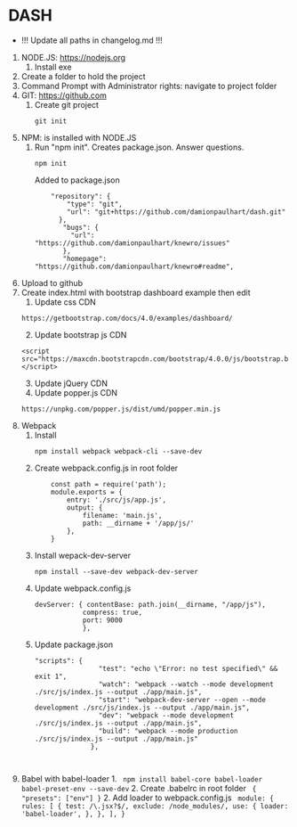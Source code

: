 # DASH
 * !!! Update all paths in changelog.md !!!

1. NODE.JS: https://nodejs.org
    1. Install exe
2. Create a folder to hold the project
3. Command Prompt with Administrator rights:  navigate to project folder
4. GIT: https://github.com
    1. Create git project
        ```
        git init
        ```
5. NPM: is installed with NODE.JS
    1. Run "npm init". Creates package.json. Answer questions.
        ```
        npm init
        ```
        Added to package.json
        ```
            "repository": {
                "type": "git",
                "url": "git+https://github.com/damionpaulhart/dash.git"
              },
               "bugs": {
                 "url": "https://github.com/damionpaulhart/knewro/issues"
               },
               "homepage": "https://github.com/damionpaulhart/knewro#readme",
        ```
6. Upload to github
7. Create index.html with bootstrap dashboard example then edit
    1. Update css CDN
    ```
    https://getbootstrap.com/docs/4.0/examples/dashboard/
    ```
    2. Update bootstrap js CDN
    ``` 
    <script src="https://maxcdn.bootstrapcdn.com/bootstrap/4.0.0/js/bootstrap.bundle.min.js"></script>
    ```
    3. Update jQuery CDN
    4. Update popper.js CDN
    ``` 
    https://unpkg.com/popper.js/dist/umd/popper.min.js
    ```
 8. Webpack
    1. Install
        ``` 
        npm install webpack webpack-cli --save-dev
        ```
    2. Create webpack.config.js in root folder
        ``` 
            const path = require('path');
            module.exports = {
                entry: './src/js/app.js',
                output: {
                    filename: 'main.js',
                    path: __dirname + '/app/js/'
                },
            }
        ```
     3. Install wepack-dev-server
        ``` 
        npm install --save-dev webpack-dev-server
        ```
     4. Update webpack.config.js
        ``` 
        devServer: { contentBase: path.join(__dirname, "/app/js"),  
                    compress: true,
                    port: 9000
                    },
        ```
     5. Update package.json
        ``` 
        "scripts": {
                        "test": "echo \"Error: no test specified\" && exit 1",
                        "watch": "webpack --watch --mode development ./src/js/index.js --output ./app/main.js",
                        "start": "webpack-dev-server --open --mode development ./src/js/index.js --output ./app/main.js",
                        "dev": "webpack --mode development ./src/js/index.js --output ./app/main.js",
                        "build": "webpack --mode production ./src/js/index.js --output ./app/main.js"
                      },
                      
                      
        ```
9. Babel with babel-loader
    1.
        ``` 
        npm install babel-core babel-loader babel-preset-env --save-dev
        ```
    2. Create .babelrc in root folder
        ``` 
        {
          "presets": ["env"]
        }
        ```
    2.  Add loader to webpack.config.js
        ``` 
        module: {
                rules: [
                    {
                        test: /\.jsx?$/,
                        exclude: /node_modules/,
                        use: {
                            loader: 'babel-loader',
                        },
                    },
                ],
            }
        ```